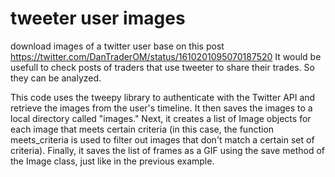 # tweeter user images
download images of a twitter user
base on this post https://twitter.com/DanTraderOM/status/1610201095070187520
It would be usefull to check posts of traders that use tweeter to share their trades. So they can be analyzed. 

This code uses the tweepy library to authenticate with the Twitter API and retrieve the images from the user's timeline. It then saves the images to a local directory called "images." Next, it creates a list of Image objects for each image that meets certain criteria (in this case, the function meets_criteria is used to filter out images that don't match a certain set of criteria). Finally, it saves the list of frames as a GIF using the save method of the Image class, just like in the previous example.
